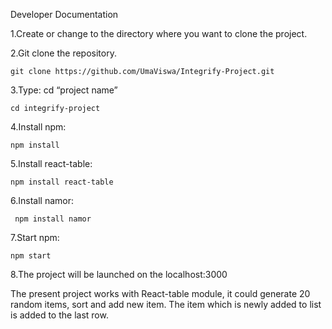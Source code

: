 Developer Documentation 

1.Create or change to the directory where you want to clone the project.

2.Git clone the repository.
  
    git clone https://github.com/UmaViswa/Integrify-Project.git

3.Type: cd “project name”

    cd integrify-project

4.Install npm:

    npm install

5.Install react-table:

    npm install react-table

6.Install namor:

     npm install namor
    
7.Start npm:
  
    npm start 

8.The project will be launched on the localhost:3000

The present project works with React-table module, it could generate 20 random items, sort and add new item. The item which is newly added to list is added to the last row.

